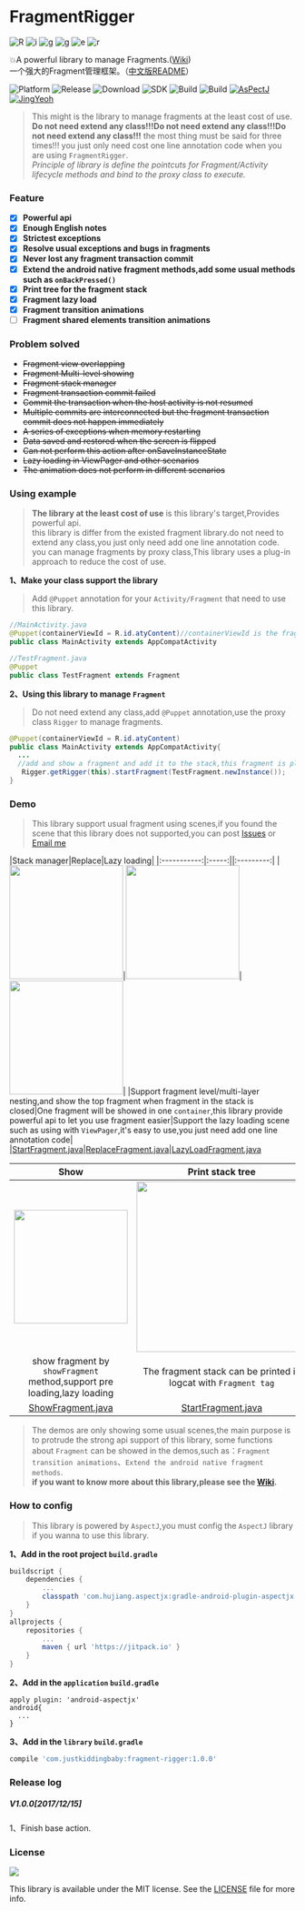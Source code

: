 # FragmentRigger
![R](/images/R.png)
![i](/images/i.png)
![g](/images/g.png)
![g](/images/g.png)
![e](/images/e.png)
![r](/images/r.png)

:boom:A powerful library to manage Fragments.([Wiki](https://github.com/JustKiddingBaby/FragmentRigger/wiki))    
一个强大的Fragment管理框架。（[中文版README](README-CN.md)）

![Platform](https://img.shields.io/badge/platform-Androd-green.svg)
![Release](https://img.shields.io/badge/release-1.0.0-brightgreen.svg)
![Download](https://api.bintray.com/packages/jkb/maven/fragment-rigger/images/download.svg)
![SDK](https://img.shields.io/badge/SDK-12%2B-green.svg)
![Build](https://img.shields.io/badge/build-passing-brightgreen.svg)
![Build](https://img.shields.io/badge/Powered%20by-AsPectJ-blue.svg)
[![AsPectJ](https://img.shields.io/badge/license-MIT-yellowgreen.svg)](https://github.com/HujiangTechnology/gradle_plugin_android_aspectjx)
[![JingYeoh](https://img.shields.io/badge/author-JustKiddingBaby-red.svg)](http://blog.justkiddingbaby.com/)

>This might is the library to manage fragments at the least cost of use.  
**Do not need extend any class!!!Do not need extend any class!!!Do not need extend any class!!!** the most thing must be said for three times!!!
you just only need cost one line annotation code when you are using `FragmentRigger`.   
*Principle of library is define the pointcuts for Fragment/Activity lifecycle methods and bind to the proxy class to execute.*

### Feature
- [x] **Powerful api**
- [x] **Enough English notes**
- [x] **Strictest exceptions**
- [x] **Resolve usual exceptions and bugs in fragments**
- [x] **Never lost any fragment transaction commit**
- [x] **Extend the android native fragment methods,add some usual methods such as `onBackPressed()`**
- [x] **Print tree for the fragment stack**
- [x] **Fragment lazy load**
- [x] **Fragment transition animations**
- [ ] **Fragment shared elements transition animations**

### Problem solved
* ~~Fragment view overlapping~~
* ~~Fragment Multi-level showing~~
* ~~Fragment stack manager~~
* ~~Fragment transaction commit failed~~
* ~~Commit the transaction when the host activity is not resumed~~
* ~~Multiple commits are interconnected but the fragment transaction commit does not happen immediately~~
* ~~A series of exceptions when memory restarting~~
* ~~Data saved and restored when the screen is flipped~~
* ~~Can not perform this action after onSaveInstanceState~~
* ~~Lazy loading in ViewPager and other scenarios~~
* ~~The animation does not perform in different scenarios~~

### Using example
>**The library at the least cost of use** is this library's target,Provides powerful api.   
this library is differ from the existed fragment library.do not need to extend any class,you just only need add one line annotation code.   
you can manage fragments by proxy class,This library uses a plug-in approach to reduce the cost of use.

**1、Make your class support the library**
>Add `@Puppet` annotation for your `Activity/Fragment` that need to use this library.

```java
//MainActivity.java
@Puppet(containerViewId = R.id.atyContent)//containerViewId is the fragment to be placed in.
public class MainActivity extends AppCompatActivity
```
```java
//TestFragment.java
@Puppet
public class TestFragment extends Fragment
```

**2、Using this library to manage `Fragment`**
>Do not need extend any class,add `@Puppet` annotation,use the proxy class `Rigger` to manage fragments.

```java
@Puppet(containerViewId = R.id.atyContent)
public class MainActivity extends AppCompatActivity{
  ...
  //add and show a fragment and add it to the stack,this fragment is placed in the container view.
   Rigger.getRigger(this).startFragment(TestFragment.newInstance());
}
```

### Demo
>This library support usual fragment using scenes,if you found the scene that this library does not supported,you can post [Issues](https://github.com/JustKiddingBaby/FragmentRigger/issues) or [Email me](mailto:yangjing9611@foxmail.com)

|Stack manager|Replace|Lazy loading|
|:-----------:|:-----:||:---------:|
|<img src="/images/start.gif" width = "200px"/>|<img src="/images/replace.gif" width = "200px"/>|<img src="/images/lazyload.gif" width = "200px"/>|
|Support fragment level/multi-layer nesting,and show the top fragment when fragment in the stack is closed|One fragment will be showed in one `container`,this library provide powerful api to let you use fragment easier|Support the lazy loading scene such as using with `ViewPager`,it's easy to use,you just need add one line annotation code|
|[StartFragment.java](/app/src/main/java/com/yj/app/test/start/StartFragment.java)|[ReplaceFragment.java](/app/src/main/java/com/yj/app/test/replace/ReplaceFragment.java)|[LazyLoadFragment.java](/app/src/main/java/com/yj/app/test/lazyload/LazyLoadFragment.java)

|Show|Print stack tree|
|:--:|:--------------:|
|<img src="/images/show.gif" width = "200px"/>|<img src="/images/tree.png" width = "300px"/>|
|show fragment by `showFragment` method,support pre loading,lazy loading|The fragment stack can be printed in logcat with `Fragment tag`|
|[ShowFragment.java](/app/src/main/java/com/yj/app/test/show/ShowFragment.java)|[StartFragment.java](/app/src/main/java/com/yj/app/test/start/StartFragment.java)|

>The demos are only showing some usual scenes,the main purpose is to protrude the strong api support of this library,
some functions about `Fragment` can be showed in the demos,such as：`Fragment transition animations`、`Extend the android native fragment methods`.   
**if you want to know more about this library,please see the [Wiki](https://github.com/JustKiddingBaby/FragmentRigger/wiki).**

### How to config
>This library is powered by `AspectJ`,you must config the `AspectJ` library if you wanna to use this library.

**1、Add in the root project `build.gradle`**
```gradle
buildscript {
    dependencies {
        ...
        classpath 'com.hujiang.aspectjx:gradle-android-plugin-aspectjx:1.0.10'
    }
}
allprojects {
    repositories {
        ...
        maven { url 'https://jitpack.io' }
    }
}
```
**2、Add in the `application` `build.gradle`**
```gralde
apply plugin: 'android-aspectjx'
android{
  ...
}
```
**3、Add in the `library` `build.gradle`**
```gradle
compile 'com.justkiddingbaby:fragment-rigger:1.0.0'
```

### Release log
##### V1.0.0[2017/12/15]  
1、Finish base action.

### License
![](https://upload.wikimedia.org/wikipedia/commons/thumb/f/f8/License_icon-mit-88x31-2.svg/128px-License_icon-mit-88x31-2.svg.png)

This library is available under the MIT license. See the [LICENSE](https://opensource.org/licenses/MIT) file for more info.